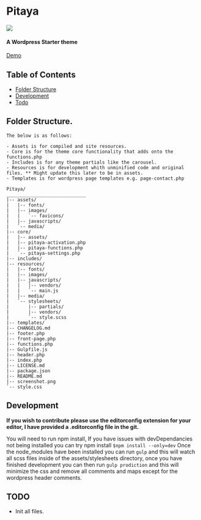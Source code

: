# Pitaya
![][pitaya-image]

#### A Wordpress Starter theme
[Demo][pitaya-demo]

## Table of Contents

- [Folder Structure](#folder-structure)
- [Development](#development)
- [Todo](#todo)


## Folder Structure.

```
The below is as follows:

- Assets is for compiled and site resources.
- Core is for the theme core functionality that adds onto the functions.php
- Includes is for any theme partials like the carousel.
- Resources is for development whith unminified code and original files. ** Might update this later to be in assets.
- Templates is for wordpress page templates e.g. page-contact.php

Pitaya/
_____________________________
|-- assets/
|   |-- fonts/
|   |-- images/
|   |   `-- favicons/
|   |-- javascripts/
|   `-- media/
|-- core/
|   |-- assets/
|   |-- pitaya-activation.php
|   |-- pitaya-functions.php
|   `-- pitaya-settings.php
|-- includes/
|-- resources/
|   |-- fonts/
|   |-- images/
|   |-- javascripts/
|   |   |-- vendors/
|   |   `-- main.js
|   |-- media/
|   `-- stylesheets/
|       |-- partials/
|       |-- vendors/
|       `-- style.scss
|-- templates/
|-- CHANGELOG.md
|-- footer.php
|-- front-page.php
|-- functions.php
|-- Gulpfile.js
|-- header.php
|-- index.php
|-- LICENSE.md
|-- package.json
|-- README.md
|-- screenshot.png
`-- style.css
```

## Development

**If you wish to contribute please use the editorconfig extension for your editor, I have provided a .editorconfig file in the git.**

You will need to run npm install, If you have issues with devDependancies not being installed you can try npm install
`$npm install --only=dev`
Once the node_modules have been installed you can run `gulp` and this will watch all scss files inside of the assets/stylesheets directory, once you have finished development you can then run `gulp prodiction` and this will minimize the css and remove all comments and maps except for the wordpress header comments.

## TODO
* Init all files.

[pitaya-image]: https://michaelmano.com/Pitaya.svg
[pitaya-demo]: http://codepen.io/michaelmano/details/ObNORo/
[pitaya-url]: https://www.michaelmano.com